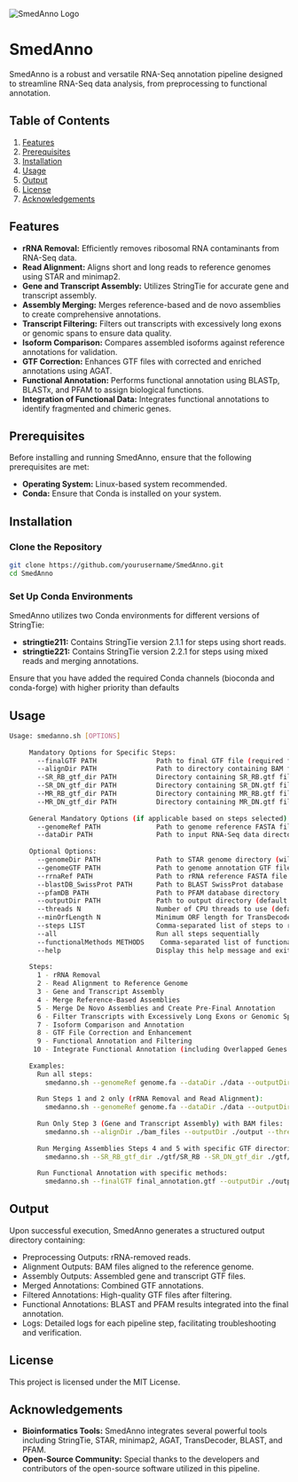 
![SmedAnno Logo]([https://github.com/Norreanea/SmedAnno/blob/main/SmedAnno_logo.png](https://github.com/Norreanea/SmedAnno/blob/main/SmedAnno_scheme.png))

# SmedAnno

SmedAnno is a robust and versatile RNA-Seq annotation pipeline designed to streamline RNA-Seq data analysis, from preprocessing to functional annotation.

## Table of Contents

1. [Features](#features)
2. [Prerequisites](#prerequisites)
3. [Installation](#installation)
4. [Usage](#usage)
5. [Output](#output)
6. [License](#license)
7. [Acknowledgements](#acknowledgements)

## Features

- **rRNA Removal:** Efficiently removes ribosomal RNA contaminants from RNA-Seq data.
- **Read Alignment:** Aligns short and long reads to reference genomes using STAR and minimap2.
- **Gene and Transcript Assembly:** Utilizes StringTie for accurate gene and transcript assembly.
- **Assembly Merging:** Merges reference-based and de novo assemblies to create comprehensive annotations.
- **Transcript Filtering:** Filters out transcripts with excessively long exons or genomic spans to ensure data quality.
- **Isoform Comparison:** Compares assembled isoforms against reference annotations for validation.
- **GTF Correction:** Enhances GTF files with corrected and enriched annotations using AGAT.
- **Functional Annotation:** Performs functional annotation using BLASTp, BLASTx, and PFAM to assign biological functions.
- **Integration of Functional Data:** Integrates functional annotations to identify fragmented and chimeric genes.

## Prerequisites

Before installing and running SmedAnno, ensure that the following prerequisites are met:

- **Operating System:** Linux-based system recommended.
- **Conda:** Ensure that Conda is installed on your system.

## Installation

### Clone the Repository

```bash
git clone https://github.com/yourusername/SmedAnno.git
cd SmedAnno
```

### Set Up Conda Environments
SmedAnno utilizes two Conda environments for different versions of StringTie:

- **stringtie211:** Contains StringTie version 2.1.1 for steps using short reads.
- **stringtie221:** Contains StringTie version 2.2.1 for steps using mixed reads and merging annotations.

Ensure that you have added the required Conda channels (bioconda and conda-forge) with higher priority than defaults

## Usage

```bash
Usage: smedanno.sh [OPTIONS]
     
     Mandatory Options for Specific Steps:
       --finalGTF PATH               Path to final GTF file (required for Functional Annotation only)
       --alignDir PATH               Path to directory containing BAM files (required for Gene and Transcript Assembly only)
       --SR_RB_gtf_dir PATH          Directory containing SR_RB.gtf files (required for Merging Assemblies)
       --SR_DN_gtf_dir PATH          Directory containing SR_DN.gtf files (optional for Merging Assemblies)
       --MR_RB_gtf_dir PATH          Directory containing MR_RB.gtf files (optional for Merging Assemblies)
       --MR_DN_gtf_dir PATH          Directory containing MR_DN.gtf files (optional for Merging Assemblies)
     
     General Mandatory Options (if applicable based on steps selected):
       --genomeRef PATH              Path to genome reference FASTA file
       --dataDir PATH                Path to input RNA-Seq data directory (must contain short_reads and/or mix_reads folders)
     
     Optional Options:
       --genomeDir PATH              Path to STAR genome directory (will be created if not provided)
       --genomeGTF PATH              Path to genome annotation GTF file (optional, required for Reference-Based assembly)
       --rrnaRef PATH                Path to rRNA reference FASTA file
       --blastDB_SwissProt PATH      Path to BLAST SwissProt database
       --pfamDB PATH                 Path to PFAM database directory
       --outputDir PATH              Path to output directory (default: ./outputDir)
       --threads N                   Number of CPU threads to use (default: 8)
       --minOrfLength N              Minimum ORF length for TransDecoder (default: 100)
       --steps LIST                  Comma-separated list of steps to run (1-8, include 5.1)
       --all                         Run all steps sequentially
       --functionalMethods METHODS    Comma-separated list of functional annotation methods to apply (BLASTp,BLASTx,PFAM; default: all)
       --help                        Display this help message and exit
     
     Steps:
       1 - rRNA Removal
       2 - Read Alignment to Reference Genome
       3 - Gene and Transcript Assembly
       4 - Merge Reference-Based Assemblies
       5 - Merge De Novo Assemblies and Create Pre-Final Annotation
       6 - Filter Transcripts with Excessively Long Exons or Genomic Spans
       7 - Isoform Comparison and Annotation
       8 - GTF File Correction and Enhancement
       9 - Functional Annotation and Filtering
      10 - Integrate Functional Annotation (including Overlapped Genes and Transcripts, Reversed Duplicates, Fragmmented and Chimeric Genes Identification )
     
     Examples:
       Run all steps:
         smedanno.sh --genomeRef genome.fa --dataDir ./data --outputDir ./output --threads 4 --all
     
       Run Steps 1 and 2 only (rRNA Removal and Read Alignment):
         smedanno.sh --genomeRef genome.fa --dataDir ./data --outputDir ./output --threads 4 --steps 1,2
     
       Run Only Step 3 (Gene and Transcript Assembly) with BAM files:
         smedanno.sh --alignDir ./bam_files --outputDir ./output --threads 4 --steps 3
     
       Run Merging Assemblies Steps 4 and 5 with specific GTF directories:
         smedanno.sh --SR_RB_gtf_dir ./gtf/SR_RB --SR_DN_gtf_dir ./gtf/SR_DN --outputDir ./output --threads 4 --steps 4,5
     
       Run Functional Annotation with specific methods:
         smedanno.sh --finalGTF final_annotation.gtf --outputDir ./output --threads 4 --steps 8 --functionalMethods BLASTp,PFAM --genomeRef genome.fa
```

## Output
Upon successful execution, SmedAnno generates a structured output directory containing:

- Preprocessing Outputs: rRNA-removed reads.
- Alignment Outputs: BAM files aligned to the reference genome.
- Assembly Outputs: Assembled gene and transcript GTF files.
- Merged Annotations: Combined GTF annotations.
- Filtered Annotations: High-quality GTF files after filtering.
- Functional Annotations: BLAST and PFAM results integrated into the final annotation.
- Logs: Detailed logs for each pipeline step, facilitating troubleshooting and verification.

## License
This project is licensed under the MIT License.

## Acknowledgements
- **Bioinformatics Tools:** SmedAnno integrates several powerful tools including StringTie, STAR, minimap2, AGAT, TransDecoder, BLAST, and PFAM.
- **Open-Source Community:** Special thanks to the developers and contributors of the open-source software utilized in this pipeline.
